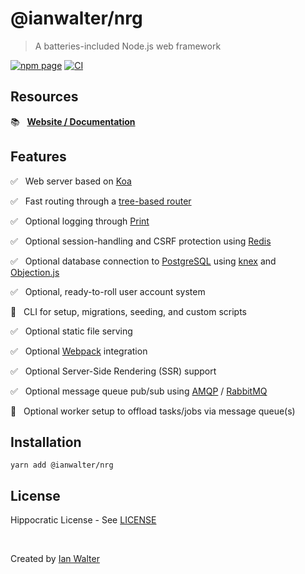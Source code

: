 # @ianwalter/nrg
> A batteries-included Node.js web framework

[![npm page][npmImage]][npmUrl]
[![CI][ciImage]][ciUrl]

## Resources

📚 &nbsp; **[Website / Documentation][nrgUrl]**

## Features

✅ &nbsp; Web server based on [Koa][koaUrl]

✅ &nbsp; Fast routing through a [tree-based router][nrgRouterUrl]

✅ &nbsp; Optional logging through [Print][printUrl]

✅ &nbsp; Optional session-handling and CSRF protection using [Redis][redisUrl]

✅ &nbsp; Optional database connection to [PostgreSQL][postgresUrl] using
          [knex][knexUrl] and [Objection.js][objectionUrl]

✅ &nbsp; Optional, ready-to-roll user account system

🚧 &nbsp; CLI for setup, migrations, seeding, and custom scripts

✅ &nbsp; Optional static file serving

✅ &nbsp; Optional [Webpack][webpackUrl] integration

✅ &nbsp; Optional Server-Side Rendering (SSR) support

✅ &nbsp; Optional message queue pub/sub using [AMQP][amqpUrl] /
          [RabbitMQ][rabbitmqUrl]

🚧 &nbsp; Optional worker setup to offload tasks/jobs via message queue(s)

## Installation

```console
yarn add @ianwalter/nrg
```

## License

Hippocratic License - See [LICENSE][licenseUrl]

&nbsp;

Created by [Ian Walter](https://ianwalter.dev)

[npmImage]: https://img.shields.io/npm/v/@ianwalter/nrg.svg
[npmUrl]: https://www.npmjs.com/package/@ianwalter/nrg
[ciImage]: https://github.com/ianwalter/nrg/workflows/CI/badge.svg
[ciUrl]: https://github.com/ianwalter/nrg/actions
[nrgUrl]: https://nrg.ianwalter.dev
[koaUrl]: https://koajs.com/
[nrgRouterUrl]: https://github.com/ianwalter/nrg-router
[printUrl]: https://github.com/ianwalter/print
[redisUrl]: https://redis.io/
[postgresUrl]: https://www.postgresql.org/
[knexUrl]: https://knexjs.org/
[objectionUrl]: https://vincit.github.io/objection.js/
[webpackUrl]: https://webpack.js.org/
[amqpUrl]: https://github.com/squaremo/amqp.node
[rabbitmqUrl]: https://www.rabbitmq.com/
[licenseUrl]: https://github.com/ianwalter/nrg/blob/master/LICENSE
